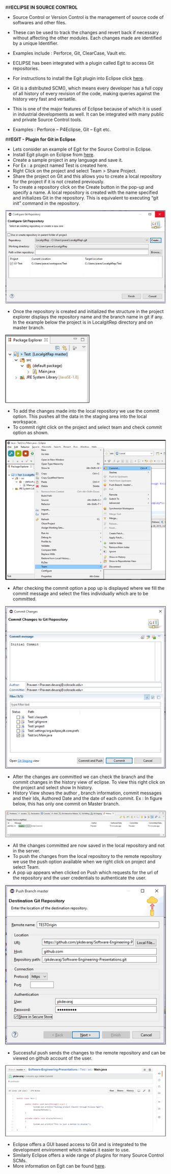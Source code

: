 ##**ECLIPSE IN SOURCE CONTROL**

- Source Control or Version Control is the management of source code of softwares and other files.
- These can be used to track the changes and revert back if necessary without affecting the other modules. Each changes made are identified by a unique Identifier.
- Examples include : Perforce, Git, ClearCase, Vault etc.

- ECLIPSE has been integrated with a plugin called Egit to access Git repositories.
- For instructions to install the Egit plugin into Eclipse click [here](https://www.youtube.com/watch?v=AhSOyDi-P18).
- Git is a distributed SCM(), which means every developer has a full copy of all history of every revision of the code, making queries against the history very fast and versatile.
- This is one of the major features of Eclipse because of which it is used in industrial developments as well. It can be integrated with many public and private Source Control tools.
- Examples : Perforce – P4Eclipse, Git – Egit etc.

##**EGIT - Plugin for Git in Eclipse**
- Lets consider an example of Egit for the Source Control in Eclipse.
- Install Egit plugin on Eclipse from [here](http://www.eclipse.org/egit/download/).
- Create a sample project in any language and save it.
- For Ex : a project named Test is created here.
- Right Click on the project and select Team > Share Project.
- Share the project on Git and this allows you to create a local repository for the project if it is not created previously.
- To create a repository click on the Create button in the pop-up and specify a name. A local repository is created with the name specified and initializes Git in the repository. This is equivalent to executing “git init” command in the repository.

![alt text](https://github.com/pkdevaraj/Software-Engineering-Presentations/blob/master/images/img44.png "projectSC1")

- Once the repository is created and initialized the structure in the project explorer displays the repository name and the branch name in git if any. In the example below the project is in LocalgitRep directory and on master branch.

![alt text](https://github.com/pkdevaraj/Software-Engineering-Presentations/blob/master/images/img45.png "projectSC2")

- To add the changes made into the local repository we use the commit option. This pushes all the data in the staging area into the local workspace.
- To commit right click on the project and select team and check commit option as shown.

![alt text](https://github.com/pkdevaraj/Software-Engineering-Presentations/blob/master/images/img46.png "projectSC3")

- After checking the commit option a pop up is displayed where we fill the commit message and select the files individually which are to be committed.

![alt text](https://github.com/pkdevaraj/Software-Engineering-Presentations/blob/master/images/img47.png "projectSC4")

- After the changes are committed we can check the branch and the commit changes in the history view of eclipse. To view this right click on the project and select show In history.
- History View shows the author , branch information, commit messages and their Ids, Authored Date and the date of each commit. Ex : In figure below, this has only one commit on Master branch.

![alt text](https://github.com/pkdevaraj/Software-Engineering-Presentations/blob/master/images/img48.png "projectSC5")

- All the changes committed are now saved in the local repository and not in the server.
- To push the changes from the local repository to the remote repository we use the push option available when we right click on project and select Team.
- A pop up appears when clicked on Push which requests for the url of the repository and the user credentials to authenticate the user.

![alt text](https://github.com/pkdevaraj/Software-Engineering-Presentations/blob/master/images/img49.png "projectSC6")

- Successful push sends the changes to the remote repository and can be viewed on github account of the user.

![alt text](https://github.com/pkdevaraj/Software-Engineering-Presentations/blob/master/images/img50.png "projectSC7")

- Eclipse offers a GUI based access to Git and is integrated to the development environment which makes it easier to use.
- Similarly Eclipse offers a wide range of plugins for many Source Control SCMs.
- More information on Egit can be found [here](https://wiki.eclipse.org/EGit/User_Guide).






